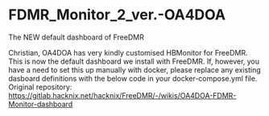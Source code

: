 # FDMR_Monitor_2_ver.-OA4DOA
The NEW default dashboard of FreeDMR

Christian, OA4DOA has very kindly customised HBMonitor for FreeDMR. This is now the default dashboard we install with FreeDMR. If, however, you have a need to set this up manually with docker, please replace any existing dasboard definitions with the below code in your docker-compose.yml file.
Original repository: https://gitlab.hacknix.net/hacknix/FreeDMR/-/wikis/OA4DOA-FDMR-Monitor-dashboard
